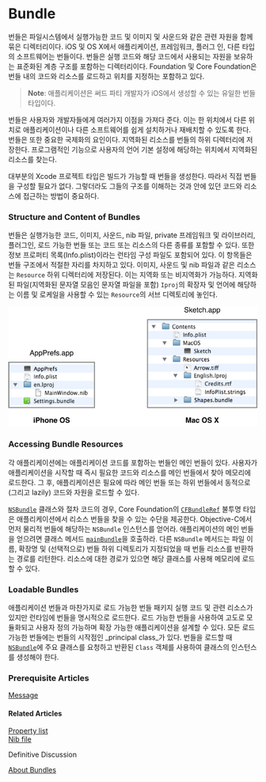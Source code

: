 # Bundle

번들은 파일시스템에서 실행가능한 코드 및 이미지 및 사운드와 같은 관련 자원을 함께 묶은 디렉터리이다. iOS 및 OS X에서 애플리케이션, 프레임워크, 플러그 인, 다른 타입의 소프트웨어는 번들이다. 번들은 실행 코드와 해당 코드에서 사용되는 자원을 보유하는 표준화된 계층 구조를 포함하는 디렉터리이다. Foundation 및 Core Foundation은 번들 내의 코드와 리소스를 로드하고 위치를 지정하는 포함하고 있다.

> **Note**: 애플리케이션은 써드 파티 개발자가 iOS에서 생성할 수 있는 유일한 번들 타입이다.

번들은 사용자와 개발자들에게 여러가지 이점을 가져다 준다. 이는 한 위치에서 다른 위치로 애플리케이션이나 다른 소프트웨어를 쉽게 설치하거나 재배치할 수 있도록 한다. 번들은 또한 중요한 국제화의 요인이다. 지역화된 리소스를 번들의 하위 디렉터리에 저장한다. 프로그램적인 기능으로 사용자의 언어 기본 설정에 해당하는 위치에서 지역화된 리소스를 찾는다.

대부분의 Xcode 프로젝트 타입은 빌드가 가능할 때 번들을 생성한다. 따라서 직접 번들을 구성할 필요가 없다. 그렇더라도 그들의 구조를 이해하는 것과 안에 있던 코드와 리소스에 접근하는 방법이 중요하다.

### Structure and Content of Bundles

번들은 실행가능한 코드, 이미지, 사운드, nib 파일, private 프레임워크 및 라이브러리, 플러그인, 로드 가능한 번들 또는 코드 또는 리소스의 다른 종류를 포함할 수 있다. 또한 정보 프로퍼티 목록\(Info.plist\)이라는 런타임 구성 파일도 포함되어 있다. 이 항목들은 번들 구조에서 적절한 자리를 차지하고 있다. 이미지, 사운드 및 nib 파일과 같은 리소스는 `Resource` 하위 디렉터리에 저장된다. 이는 지역화 또는 비지역화가 가능하다. 지역화된 파일\(지역화된 문자열 모음인 문자열 파일을 포함\) `Iproj`의 확장자 및 언어에 해당하는 이름 및 로케일을 사용할 수 있는 `Resource`의 서브 디렉토리에 놓인다.

![](../../.gitbook/assets/bundle_2x.png)

### Accessing Bundle Resources

각 애플리케이션에는 애플리케이션 코드를 포함하는 번들인 메인 번들이 있다. 사용자가 애플리케이션을 시작할 때 즉시 필요한 코드와 리소스를 메인 번들에서 찾아 메모리에 로드한다. 그 후, 애플리케이션은 필요에 따라 메인 번들 또는 하위 번들에서 동적으로\(그리고 lazily\) 코드와 자원을 로드할 수 있다.

[`NSBundle`](https://developer.apple.com/library/archive/documentation/LegacyTechnologies/WebObjects/WebObjects_3.5/Reference/Frameworks/ObjC/Foundation/Classes/NSBundle/Description.html#//apple_ref/occ/cl/NSBundle) 클래스와 절차 코드의 경우, Core Foundation의 [`CFBundleRef`](https://developer.apple.com/documentation/corefoundation/cfbundle) 불투명 타입은 애플리케이션에서 리소스 번들을 찾을 수 있는 수단을 제공한다. Objective-C에서 먼저 물리적 번들에 해당하는 `NSBundle` 인스턴스를 얻어라. 애플리케이션의 메인 번들을 얻으려면 클래스 메서드 [`mainBundle`](https://developer.apple.com/library/archive/documentation/LegacyTechnologies/WebObjects/WebObjects_3.5/Reference/Frameworks/ObjC/Foundation/Classes/NSBundle/Description.html#//apple_ref/occ/clm/NSBundle/mainBundle)을 호출하라. 다른 `NSBundle` 메서드는 파일 이름, 확장명 및 \(선택적으로\) 번들 하위 디렉토리가 지정되었을 때 번들 리소스를 반환하는 경로를 리턴한다. 리소스에 대한 경로가 있으면 해당 클래스를 사용해 메모리에 로드할 수 있다.

### Loadable Bundles

애플리케이션 번들과 마찬가지로 로드 가능한 번들 패키지 실행 코드 및 관련 리소스가 있지만 런타임에 번들을 명시적으로 로드한다. 로드 가능한 번들을 사용하여 고도로 모듈화되고 사용자 정의 가능하며 확장 가능한 애플리케이션을 설계할 수 있다. 모든 로드가능한 번들에는 번들의 시작점인 _principal class_가 있다. 번들을 로드할 때 [`NSBundle`](https://developer.apple.com/library/archive/documentation/LegacyTechnologies/WebObjects/WebObjects_3.5/Reference/Frameworks/ObjC/Foundation/Classes/NSBundle/Description.html#//apple_ref/occ/cl/NSBundle)에 주요 클래스를 요청하고 반환된 `Class` 객체를 사용하여 클래스의 인스턴스를 생성해야 한다.

### Prerequisite Articles

[Message](https://developer.apple.com/library/archive/documentation/General/Conceptual/DevPedia-CocoaCore/Message.html#//apple_ref/doc/uid/TP40008195-CH59-SW1)

#### Related Articles

[Property list](https://developer.apple.com/library/archive/documentation/General/Conceptual/DevPedia-CocoaCore/PropertyList.html#//apple_ref/doc/uid/TP40008195-CH44-SW1)  
[Nib file](https://developer.apple.com/library/archive/documentation/General/Conceptual/DevPedia-CocoaCore/NibFile.html#//apple_ref/doc/uid/TP40008195-CH34-SW1)

Definitive Discussion

[About Bundles](https://developer.apple.com/library/archive/documentation/CoreFoundation/Conceptual/CFBundles/AboutBundles/AboutBundles.html#//apple_ref/doc/uid/10000123i-CH100)

